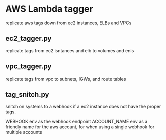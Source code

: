 # AWS Lambda tagger

replicate aws tags down from ec2 instances, ELBs and VPCs

## ec2_tagger.py

replicate tags from ec2 isntances and elb to volumes and enis


## vpc_tagger.py

replicate tags from vpc to subnets, IGWs, and route tables


## tag_snitch.py

snitch on systems to a webhook if a ec2 instance does not have the proper tags.

WEBHOOK env as the webhook endpoint
ACCOUNT_NAME env as a friendly name for the aws account, for when using a single webhook for multiple accounts

